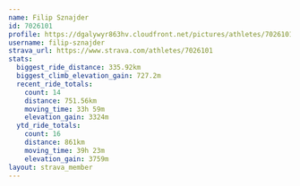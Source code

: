 ```yaml
---
name: Filip Sznajder
id: 7026101
profile: https://dgalywyr863hv.cloudfront.net/pictures/athletes/7026101/2123836/19/large.jpg
username: filip-sznajder
strava_url: https://www.strava.com/athletes/7026101
stats:
  biggest_ride_distance: 335.92km
  biggest_climb_elevation_gain: 727.2m
  recent_ride_totals:
    count: 14
    distance: 751.56km
    moving_time: 33h 59m
    elevation_gain: 3324m
  ytd_ride_totals:
    count: 16
    distance: 861km
    moving_time: 39h 23m
    elevation_gain: 3759m
layout: strava_member
--- 
```

